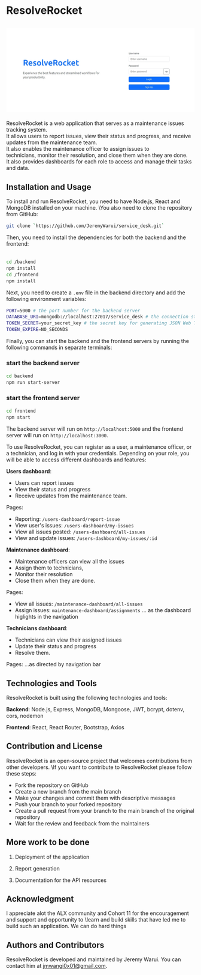 # ResolveRocket

![Sign Up Page](./LoginPage.jpeg)
---

ResolveRocket is a web application that serves as a maintenance issues tracking system.<br> It allows users to report issues, view their status and progress, and receive updates from the maintenance team. <br>It also enables the maintenance officer to assign issues to<br>technicians, monitor their resolution, and close them when they are done.<br>It also provides dashboards for each role to access and manage their tasks and data.

## Installation and Usage

To install and run ResolveRocket, you need to have Node.js, React and MongoDB installed on your machine. \You also need to clone the repository from GitHub:

```bash
git clone `https://github.com/JeremyWarui/service_desk.git`
```

Then, you need to install the dependencies for both the backend and the frontend:

```bash

cd /backend
npm install
cd /frontend
npm install
```

Next, you need to create a `.env` file in the backend directory and add the following environment variables:

```bash
PORT=5000 # the port number for the backend server
DATABASE_URI=mongodb://localhost:27017/service_desk # the connection string for the MongoDB database
TOKEN_SECRET=your_secret_key # the secret key for generating JSON Web Tokens
TOKEN_EXPIRE=NO_SECONDS
```

Finally, you can start the backend and the frontend servers by running the following commands in separate terminals:

### start the backend server

```bash
cd backend
npm run start-server
```

### start the frontend server

```bash
cd frontend
npm start
```

The backend server will run on `http://localhost:5000` and the frontend server will run on `http://localhost:3000`.

To use ResolveRocket, you can register as a user, a maintenance officer, or a technician, and log in with your credentials. Depending on your role, you will be able to access different dashboards and features:

**Users dashboard**:

- Users can report issues
- View their status and progress
- Receive updates from the maintenance team.

Pages:

- Reporting: `/users-dashboard/report-issue`
- View user's issues: `/users-dashboard/my-issues`
- View all issues posted: `/users-dashboard/all-issues`
- View and update issues: `/users-dashboard/my-issues/:id`

**Maintenance dashboard**:

- Maintenance officers can view all the issues
- Assign them to technicians,
- Monitor their resolution
- Close them when they are done.

Pages:

- View all issues: `/maintenance-dashboard/all-issues`
- Assign issues: `maintenance-dashboard/assignments`
... as the dashboard higlights in the navigation

**Technicians dashboard**:

- Technicians can view their assigned issues
- Update their status and progress
- Resolve them.

Pages:
...as directed by navigation bar

## Technologies and Tools

ResolveRocket is built using the following technologies and tools:

**Backend**: Node.js, Express, MongoDB, Mongoose, JWT, bcrypt, dotenv, cors, nodemon

**Frontend**: React, React Router, Bootstrap, Axios

## Contribution and License

ResolveRocket is an open-source project that welcomes contributions from other developers. \If you want to contribute to ResolveRocket please follow these steps:

- Fork the repository on GitHub
- Create a new branch from the main branch
- Make your changes and commit them with descriptive messages
- Push your branch to your forked repository
- Create a pull request from your branch to the main branch of the original repository
- Wait for the review and feedback from the maintainers

## More work to be done

1. Deployment of the application

2. Report generation

3. Documentation for the API resources

## Acknowledgment

I appreciate alot the ALX community and Cohort 11 for the encouragement and support and opportunity to \learn and build skills that have led me to build such an application. We can do hard things

## Authors and Contributors

ResolveRocket is developed and maintained by Jeremy Warui. You can contact him at <jmwangi0x01@gmail.com>.
